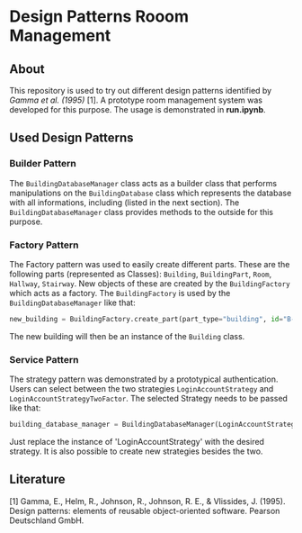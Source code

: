 # Design Patterns Rooom Management

## About

This repository is used to try out different design patterns identified by <cite>Gamma et al. (1995)</cite> [1]. A prototype room management system was developed for this purpose. The usage is demonstrated in <b>run.ipynb</b>.

## Used Design Patterns

### Builder Pattern

The `BuildingDatabaseManager` class acts as a builder class that performs manipulations on the `BuildingDatabase` class which represents the database with all informations, including (listed in the next section). The `BuildingDatabaseManager` class provides methods to the outside for this purpose.

### Factory Pattern

The Factory pattern was used to easily create different parts. These are the following parts (represented as Classes): `Building`, `BuildingPart`, `Room`, `Hallway`, `Stairway`. New objects of these are created by the `BuildingFactory` which acts as a factory. The `BuildingFactory` is used by the `BuildingDatabaseManager` like that:

```python
new_building = BuildingFactory.create_part(part_type="building", id="B-1", faculty="Computer Science")
```

The new building will then be an instance of the `Building` class.

### Service Pattern

The strategy pattern was demonstrated by a prototypical authentication. Users can select between the two strategies `LoginAccountStrategy` and `LoginAccountStrategyTwoFactor`. The selected Strategy needs to be passed like that:

```python
building_database_manager = BuildingDatabaseManager(LoginAccountStrategy())
```

Just replace the instance of 'LoginAccountStrategy' with the desired strategy. It is also possible to create new strategies besides the two.

## Literature

[1] Gamma, E., Helm, R., Johnson, R., Johnson, R. E., & Vlissides, J. (1995). Design patterns: elements of reusable object-oriented software. Pearson Deutschland GmbH.
